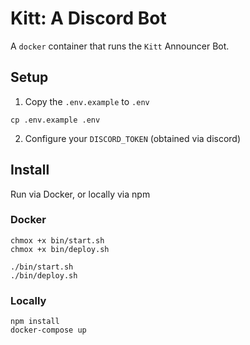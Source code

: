 # Kitt: A Discord Bot

A `docker` container that runs the `Kitt` Announcer Bot.

## Setup

1. Copy the `.env.example` to `.env`

```
cp .env.example .env
```

2. Configure your `DISCORD_TOKEN` (obtained via discord)

## Install

Run via Docker, or locally via npm

### Docker

```
chmox +x bin/start.sh
chmox +x bin/deploy.sh

./bin/start.sh
./bin/deploy.sh
```

### Locally

```
npm install
docker-compose up
```
